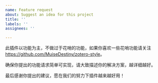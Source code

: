 ```yaml
---
name: Feature request
about: Suggest an idea for this project
title: ''
labels: ''
assignees: ''

---
```


此插件以功能为主，不做过于花哨的功能，如果你喜欢一些花哨功能请关注
<https://github.com/MuiseDestiny/zotero-style>。

确保你提出的功能请求简单可实现，请大致描述你的解决方案，越详细越好。

最后感谢你提出的建议，愿在我们的努力下插件越来越好用！
